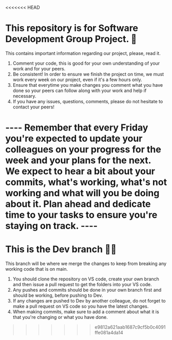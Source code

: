 <<<<<<< HEAD
# This repository is for Software Development Group Project. 🌱

This contains important information regarding our project, please, read it. 

1. Comment your code, this is good for your own understanding of your work and for your peers.
2. Be consistent! In order to ensure we finish the project on time, we must work every week on our project, even if it's a few hours only.
3. Ensure that everytime you make changes you comment what you have done so your peers can follow along with your work and help if necessary.
4. If you have any issues, questions, comments, please do not hesitate to contact your peers! 

---- Remember that every Friday you're expected to update your colleagues on your progress for the week and your plans for the next. 
We expect to hear a bit about your commits, what's working, what's not working and what will you be doing about it. 
Plan ahead and dedicate time to your tasks to ensure you're staying on track. ----
=======
# This is the Dev branch 🐛🌱
This branch will be where we merge the changes to keep from breaking any working code that is on main.

1. You should clone the repository on VS code, create your own branch and then issue a pull request to get the folders into your VS code.
2. Any pushes and commits should be done in your own branch first and should be working, before pushing to Dev.
3. If any changes are pushed to Dev by another colleague, do not forget to make a pull request on VS code so you have the latest changes.
4. When making commits, make sure to add a comment about what it is that you're changing or what you have done.
   
>>>>>>> e9812a621aab1687c9cf5b0c4091ffe081a4da14
